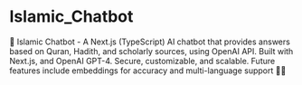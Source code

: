 # Islamic_Chatbot
🚀 Islamic Chatbot - A Next.js (TypeScript) AI chatbot that provides answers based on Quran, Hadith, and scholarly sources, using OpenAI API. Built with Next.js, and OpenAI GPT-4. Secure, customizable, and scalable. Future features include embeddings for accuracy and multi-language support 🌙📖 
